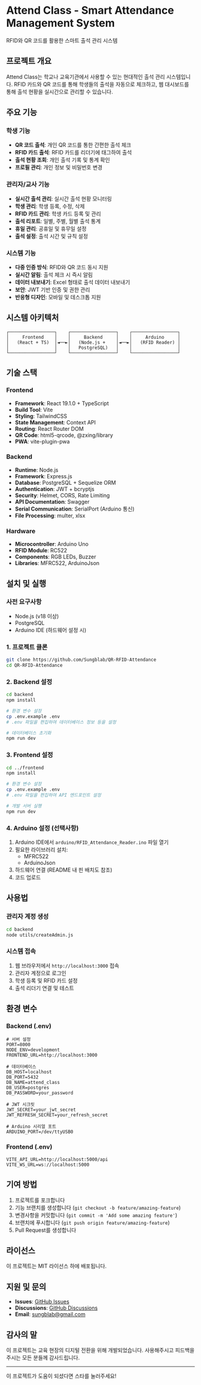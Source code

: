 # Attend Class - Smart Attendance Management System

RFID와 QR 코드를 활용한 스마트 출석 관리 시스템

## 프로젝트 개요

Attend Class는 학교나 교육기관에서 사용할 수 있는 현대적인 출석 관리 시스템입니다. RFID 카드와 QR 코드를 통해 학생들의 출석을 자동으로 체크하고, 웹 대시보드를 통해 출석 현황을 실시간으로 관리할 수 있습니다.

## 주요 기능

### 학생 기능
- **QR 코드 출석**: 개인 QR 코드를 통한 간편한 출석 체크
- **RFID 카드 출석**: RFID 카드를 리더기에 태그하여 출석
- **출석 현황 조회**: 개인 출석 기록 및 통계 확인
- **프로필 관리**: 개인 정보 및 비밀번호 변경

### 관리자/교사 기능
- **실시간 출석 관리**: 실시간 출석 현황 모니터링
- **학생 관리**: 학생 등록, 수정, 삭제
- **RFID 카드 관리**: 학생 카드 등록 및 관리
- **출석 리포트**: 일별, 주별, 월별 출석 통계
- **휴일 관리**: 공휴일 및 휴무일 설정
- **출석 설정**: 출석 시간 및 규칙 설정

### 시스템 기능
- **다중 인증 방식**: RFID와 QR 코드 동시 지원
- **실시간 알림**: 출석 체크 시 즉시 알림
- **데이터 내보내기**: Excel 형태로 출석 데이터 내보내기
- **보안**: JWT 기반 인증 및 권한 관리
- **반응형 디자인**: 모바일 및 데스크톱 지원

## 시스템 아키텍처

```
┌─────────────────┐    ┌─────────────────┐    ┌─────────────────┐
│     Frontend    │    │     Backend     │    │     Arduino     │
│   (React + TS)  │◄──►│   (Node.js +    │◄──►│   (RFID Reader) │
│                 │    │   PostgreSQL)   │    │                 │
└─────────────────┘    └─────────────────┘    └─────────────────┘
```

## 기술 스택

### Frontend
- **Framework**: React 19.1.0 + TypeScript
- **Build Tool**: Vite
- **Styling**: TailwindCSS
- **State Management**: Context API
- **Routing**: React Router DOM
- **QR Code**: html5-qrcode, @zxing/library
- **PWA**: vite-plugin-pwa

### Backend
- **Runtime**: Node.js
- **Framework**: Express.js
- **Database**: PostgreSQL + Sequelize ORM
- **Authentication**: JWT + bcryptjs
- **Security**: Helmet, CORS, Rate Limiting
- **API Documentation**: Swagger
- **Serial Communication**: SerialPort (Arduino 통신)
- **File Processing**: multer, xlsx

### Hardware
- **Microcontroller**: Arduino Uno
- **RFID Module**: RC522
- **Components**: RGB LEDs, Buzzer
- **Libraries**: MFRC522, ArduinoJson

## 설치 및 실행

### 사전 요구사항
- Node.js (v18 이상)
- PostgreSQL
- Arduino IDE (하드웨어 설정 시)

### 1. 프로젝트 클론
```bash
git clone https://github.com/Sungblab/QR-RFID-Attendance
cd QR-RFID-Attendance
```

### 2. Backend 설정
```bash
cd backend
npm install

# 환경 변수 설정
cp .env.example .env
# .env 파일을 편집하여 데이터베이스 정보 등을 설정

# 데이터베이스 초기화
npm run dev
```

### 3. Frontend 설정
```bash
cd ../frontend
npm install

# 환경 변수 설정
cp .env.example .env
# .env 파일을 편집하여 API 엔드포인트 설정

# 개발 서버 실행
npm run dev
```

### 4. Arduino 설정 (선택사항)
1. Arduino IDE에서 `arduino/RFID_Attendance_Reader.ino` 파일 열기
2. 필요한 라이브러리 설치:
   - MFRC522
   - ArduinoJson
3. 하드웨어 연결 (README 내 핀 배치도 참조)
4. 코드 업로드

## 사용법

### 관리자 계정 생성
```bash
cd backend
node utils/createAdmin.js
```

### 시스템 접속
1. 웹 브라우저에서 `http://localhost:3000` 접속
2. 관리자 계정으로 로그인
3. 학생 등록 및 RFID 카드 설정
4. 출석 리더기 연결 및 테스트

## 환경 변수

### Backend (.env)
```env
# 서버 설정
PORT=8000
NODE_ENV=development
FRONTEND_URL=http://localhost:3000

# 데이터베이스
DB_HOST=localhost
DB_PORT=5432
DB_NAME=attend_class
DB_USER=postgres
DB_PASSWORD=your_password

# JWT 시크릿
JWT_SECRET=your_jwt_secret
JWT_REFRESH_SECRET=your_refresh_secret

# Arduino 시리얼 포트
ARDUINO_PORT=/dev/ttyUSB0
```

### Frontend (.env)
```env
VITE_API_URL=http://localhost:5000/api
VITE_WS_URL=ws://localhost:5000
```

## 기여 방법

1. 프로젝트를 포크합니다
2. 기능 브랜치를 생성합니다 (`git checkout -b feature/amazing-feature`)
3. 변경사항을 커밋합니다 (`git commit -m 'Add some amazing feature'`)
4. 브랜치에 푸시합니다 (`git push origin feature/amazing-feature`)
5. Pull Request를 생성합니다

## 라이선스

이 프로젝트는 MIT 라이선스 하에 배포됩니다. 

## 지원 및 문의

- **Issues**: [GitHub Issues](https://github.com/Sungblab/QR-RFID-Attendance/issues)
- **Discussions**: [GitHub Discussions](https://github.com/Sungblab/QR-RFID-Attendance/discussions)
- **Email**: sungblab@gmail.com

## 감사의 말

이 프로젝트는 교육 현장의 디지털 전환을 위해 개발되었습니다. 사용해주시고 피드백을 주시는 모든 분들께 감사드립니다.

---

이 프로젝트가 도움이 되셨다면 스타를 눌러주세요!